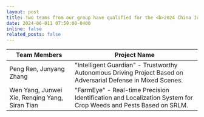 ```yaml
---
layout: post
title: Two teams from our group have qualified for the <b>2024 China International College Student Innovation Competition (Institute Contest) and successfully advanced to the campus competition</b>. Congrats to <b>Peng Ren</b>, <b>Junyang Zhang</b>, <b>Wen Yang</b>, <b>Junwei Xie</b>, <b>Renqing Yang</b>, and <b>Siran Tian</b>.
date: 2024-06-011 07:59:00-0400
inline: false
related_posts: false
---
```




| Team Members | Project Name                                                       |
| ------ | ------------------------------------------------------------ |
| Peng Ren, Junyang Zhang | "Intelligent Guardian" - Trustworthy Autonomous Driving Project Based on Adversarial Defense in Mixed Scenes. |
| Wen Yang, Junwei Xie, Renqing Yang, Siran Tian | "FarmEye" - Real-time Precision Identification and Localization System for Crop Weeds and Pests Based on SRLM. |

